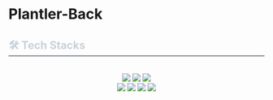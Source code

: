 # Plantler-Back

<div>
    <h2 style="border-bottom: 1px solid #21262d; color: #c9d1d9;"> 🛠️ Tech Stacks </h2> <br> 
    <div style="margin: 0 auto; text-align: center;" align= "center"> 
      <img src="https://img.shields.io/badge/Bootstrap-7952B3?style=flat&logo=Bootstrap&logoColor=white">
      <img src="https://img.shields.io/badge/Github-181717?style=flat&logo=Github&logoColor=white">
      <img src="https://img.shields.io/badge/Java-007396?style=flat&logo=Java&logoColor=white">
      <br/><img src="https://img.shields.io/badge/MariaDB-003545?style=flat&logo=MariaDB&logoColor=white">
      <img src="https://img.shields.io/badge/MySQL-4479A1?style=flat&logo=MySQL&logoColor=white">
      <img src="https://img.shields.io/badge/Spring Boot-6DB33F?style=flat&logo=Spring Boot&logoColor=white">
      <img src="https://img.shields.io/badge/C-A8B9CC?style=flat&logo=C&logoColor=white">
          <br/>
    </div>
</div>
